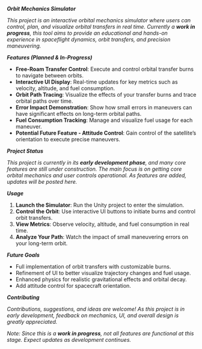 ***Orbit Mechanics Simulator***

*This project is an interactive orbital mechanics simulator where users can control, plan, and visualize orbital transfers in real time. Currently a **work in progress**, this tool aims to provide an educational and hands-on experience in spaceflight dynamics, orbit transfers, and precision maneuvering.*

***Features (Planned & In-Progress)***

- **Free-Roam Transfer Control**: Execute and control orbital transfer burns to navigate between orbits.
- **Interactive UI Display**: Real-time updates for key metrics such as velocity, altitude, and fuel consumption.
- **Orbit Path Tracing**: Visualize the effects of your transfer burns and trace orbital paths over time.
- **Error Impact Demonstration**: Show how small errors in maneuvers can have significant effects on long-term orbital paths.
- **Fuel Consumption Tracking**: Manage and visualize fuel usage for each maneuver.
- **Potential Future Feature - Attitude Control**: Gain control of the satellite’s orientation to execute precise maneuvers.

***Project Status***

*This project is currently in its **early development phase**, and many core features are still under construction. The main focus is on getting core orbital mechanics and user controls operational. As features are added, updates will be posted here.*

***Usage***

1. **Launch the Simulator**: Run the Unity project to enter the simulation.
2. **Control the Orbit**: Use interactive UI buttons to initiate burns and control orbit transfers.
3. **View Metrics**: Observe velocity, altitude, and fuel consumption in real time.
4. **Analyze Your Path**: Watch the impact of small maneuvering errors on your long-term orbit.

***Future Goals***

- Full implementation of orbit transfers with customizable burns.
- Refinement of UI to better visualize trajectory changes and fuel usage.
- Enhanced physics for realistic gravitational effects and orbital decay.
- Add attitude control for spacecraft orientation.

***Contributing***

*Contributions, suggestions, and ideas are welcome! As this project is in early development, feedback on mechanics, UI, and overall design is greatly appreciated.*

*Note: Since this is a **work in progress**, not all features are functional at this stage. Expect updates as development continues.*
